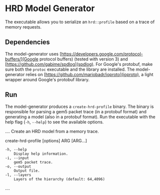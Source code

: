 # HRD Model Generator

The executable allows you to serialize an `hrd::profile` based on a trace of memory requests.

## Dependencies

The model-generator uses [https://developers.google.com/protocol-buffers/](Google protocol buffers) (tested with version 3) and [https://github.com/gabime/spdlog](spdlog).
For Google's protobuf, make sure both the `protoc` executable and the library are installed.
The model-generator relies on [https://github.com/mariobadr/ioproto](ioproto), a light wrapper around Google's protobuf library.

## Run

The model-generator produces a `create-hrd-profile` binary.
The binary is responsible for parsing a gem5 packet trace (in a protobuf format) and generating a model (also in a protobuf format).
Run the executable with the help flag (`-h`, `--help`) to see the available options.

....
Create an HRD model from a memory trace.

create-hrd-profile [options] ARG [ARG...]

    -h, --help
        Display help information.
    -i, --input
        gem5 packet trace.
    -o, --output
        Output file.
    -l, --layers
        Layers of the hierarchy (default: 64,4096)
....

